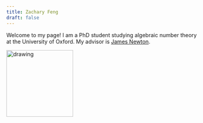 ```yaml
---
title: Zachary Feng
draft: false
---
```


Welcome to my page! I am a PhD student studying algebraic number theory at the University of Oxford. My advisor is [James Newton](https://people.maths.ox.ac.uk/newton/).

<img src="portrait.jpg" alt="drawing" width="175"/>
